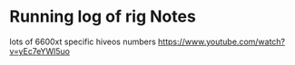 # Running log of rig Notes

lots of 6600xt specific hiveos numbers
https://www.youtube.com/watch?v=yEc7eYWl5uo

